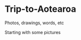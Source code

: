# Trip-to-Aotearoa
Photos, drawings, words, etc 
<html>
  <title>
  Hello. This is where Sophia LaRosa and Leah Goodman are be publishing photos, drawings, and words during our trip to Aotearoa / New Zealand. Starting October 2025, ending tbd. 
  </title>
  <body>
    Starting with some pictures
  </body>
    
</html>

